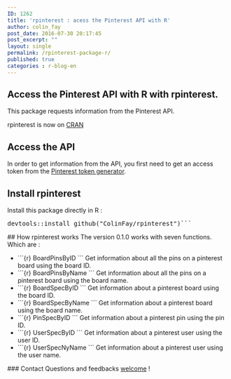 ```yaml
---
ID: 1262
title: 'rpinterest : acess the Pinterest API with R'
author: colin_fay
post_date: 2016-07-30 20:17:45
post_excerpt: ""
layout: single
permalink: /rpinterest-package-r/
published: true
categories : r-blog-en
---
```

## Access the Pinterest API with R with rpinterest. <!--more-->
This package requests information from the Pinterest API.

rpinterest is now on <a href="https://cran.r-project.org/web/packages/rpinterest/index.html">CRAN</a>
## Access the API
In order to get information from the API, you first need to get an access token from the <a href="https://developers.pinterest.com/tools/access_token/">Pinterest token generator</a>.
## Install rpinterest
Install this package directly in R :
<div class="highlight highlight-source-r">
<pre><span class="pl-e">devtools<span class="pl-k">::install_github(<span class="pl-s"><span class="pl-pds">"ColinFay/rpinterest<span class="pl-pds">")```
</div>
## How rpinterest works
The version 0.1.0 works with seven functions. Which are :
<ul>
 	<li>```{r} 
BoardPinsByID
``` Get information about all the pins on a pinterest board using the board ID.</li>
 	<li>```{r} 
BoardPinsByName
``` Get information about all the pins on a pinterest board using the board name.</li>
 	<li>```{r} 
BoardSpecByID
``` Get information about a pinterest board using the board ID.</li>
 	<li>```{r} 
BoardSpecByName
``` Get information about a pinterest board using the board name.</li>
 	<li>```{r} 
PinSpecByID
``` Get information about a pinterest pin using the pin ID.</li>
 	<li>```{r} 
UserSpecByID
``` Get information about a pinterest user using the user ID.</li>
 	<li>```{r} 
UserSpecNyName
``` Get information about a pinterest user using the user name.</li>
</ul>
### Contact
Questions and feedbacks <a href="mailto:contact@colinfay.me">welcome</a> !
